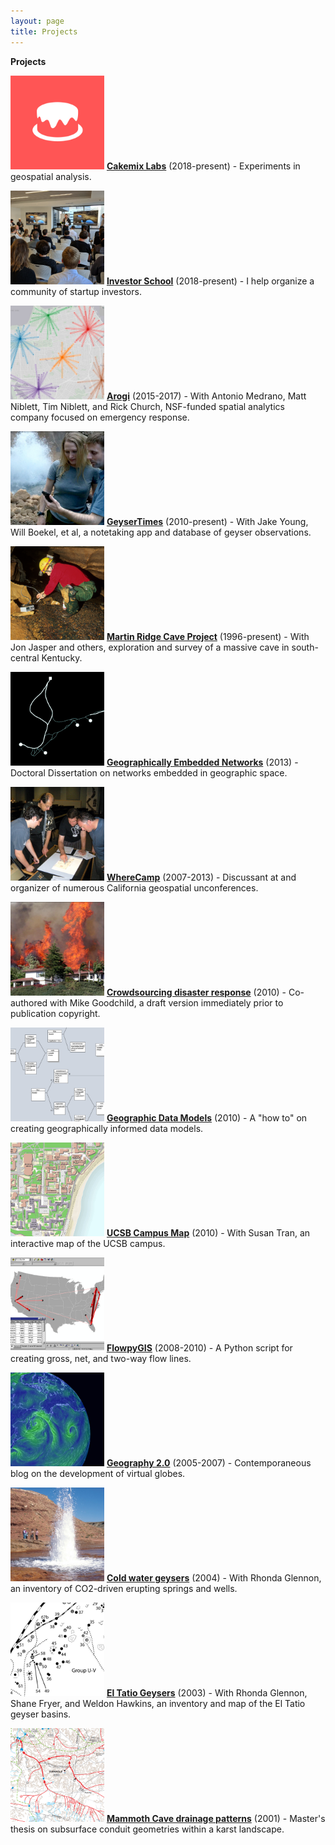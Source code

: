 ```yaml
---
layout: page
title: Projects
---
```


<b>Projects</b>
<p>
  <img src="/public/projects-pix/cakemix_logo_test.jpg" width="150em" alt="cakemix labs logo" />
  <a href="https://www.cakemix.com/"><b>Cakemix Labs</b></a> (2018-present) - Experiments in geospatial analysis.
</p>



<p>
    <img src="/public/projects-pix/pitches.jpg" width="150em" alt="startup pitches" />
  <a href="https://github.com/investorschool"><b>Investor School</b></a> (2018-present) - I help organize a community of startup investors.
</p>



<p>
  <img src="/public/projects-pix/arogi.jpg" width="150em" alt="arogi spider diagram" />
  <a href="https://github.com/arogi"><b>Arogi</b></a> (2015-2017) - With Antonio Medrano, Matt Niblett, Tim Niblett, and Rick Church, NSF-funded spatial analytics company focused on emergency response.
</p>
<p>
  <img src="/public/projects-pix/geysertimes.jpg" width="150em" alt="GeyserTimes app in use" />
  <a href="https://geysertimes.org/"><b>GeyserTimes</b></a> (2010-present) - With Jake Young, Will Boekel, et al, a notetaking app and database of geyser observations.
</p>
<p>
  <img src="/public/projects-pix/conductivitytest.jpg" width="150em" alt="In-cave science" />
  <a href="https://alanglennon.com/martin-ridge-cave/"><b>Martin Ridge Cave Project</b></a> (1996-present) - With Jon Jasper and others, exploration and survey of a massive cave in south-central Kentucky.
</p>
<p>
  <img src="/public/projects-pix/genets.jpg" width="150em" alt="Trail network near UCSB" />
  <a href="https://alanglennon.com/genets/"><b>Geographically Embedded Networks</b></a> (2013) - Doctoral Dissertation on networks embedded in geographic space.
</p>
<p>
  <img src="/public/projects-pix/wherecamp.jpg" width="150em" alt="People planning a mapping party" />
  <a href="https://github.com/WhereCamp"><b>WhereCamp</b></a> (2007-2013) - Discussant at and organizer of numerous California geospatial unconferences.
</p>
<p>
  <img src="/public/projects-pix/jesusita.jpg" width="150em" alt="Jesusita fire burning behind a hillside house." />
  <a href="https://www.researchgate.net/publication/220473289_Crowdsourcing_geographic_information_for_disaster_response_A_research_frontier_International_Journal_of_Digital_Earth_33_231-241"><b>Crowdsourcing disaster response</b></a> (2010) - Co-authored with Mike Goodchild, a draft version immediately prior to publication copyright.
</p>
<p>
  <img src="/public/projects-pix/flowmodel.jpg" width="150em" alt="Flow data model examples in UML." />
  <a href="https://www.researchgate.net/publication/220606129_Creating_and_Validating_Object-Oriented_Geographic_Data_Models_Modeling_Flow_within_GIS"><b>Geographic Data Models</b></a> (2010) - A "how to" on creating geographically informed data models.
</p>
<p>
  <img src="/public/projects-pix/campusmap.jpg" width="150em" alt="UCSB online map" />
<a href="http://mapdev.geog.ucsb.edu/"><b>UCSB Campus Map</b></a> (2010) - With Susan Tran, an interactive map of the UCSB campus.
</p>
<p>
    <img src="/public/projects-pix/flowpygis.jpg" width="150em" alt="Flow lines on a map" />
  <a href="https://github.com/glennon/FlowpyGIS"><b>FlowpyGIS</b></a> (2008-2010) - A Python script for creating gross, net, and two-way flow lines.
</p>
<p>
  <img src="/public/projects-pix/geography2.jpg" width="150em" alt="Wind currents on a virtual globe." />
  <a href="https://geography2.blogspot.com/"><b>Geography 2.0</b></a> (2005-2007) - Contemporaneous blog on the development of virtual globes.
</p>
<p>
  <img src="/public/projects-pix/crystalin1995.jpg" width="150em" alt="Crystal Geyser, Utah" />
  <a href="https://pdfs.semanticscholar.org/57b3/1748382bfb9176d580fb69c5a0ff7ed8b6e0.pdf"><b>Cold water geysers</b></a> (2004) - With Rhonda Glennon, an inventory of CO2-driven erupting springs and wells.
</p>
<p>
  <img src="/public/projects-pix/eltatio.jpg" width="150em" alt="A map section of El Tatio Geysers, Chile" />
<a href="https://www.researchgate.net/publication/284255246_The_extraordinary_thermal_activity_of_El_Tatio_Geyser_Field_Antofagasta_Region_Chile"><b>El Tatio Geysers</b></a> (2003) - With Rhonda Glennon, Shane Fryer, and Weldon Hawkins, an inventory and map of the El Tatio geyser basins.
</p>
<p>
    <img src="/public/projects-pix/mammothdrainage.jpg" width="150em" alt="Karst groundwater basin map" />
  <a href="https://www.researchgate.net/publication/216876725_Application_of_Morphometric_Relationships_to_Active_Flow_Networks_within_the_Mammoth_Cave_Watershed"><b>Mammoth Cave drainage patterns</b></a> (2001) - Master's thesis on subsurface conduit geometries within a karst landscape.
</p>
